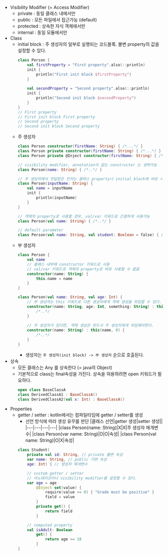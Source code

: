 - Visibility Modifier (= Access Modifier)
  - private : 동일 클래스 내에서만
  - public : 모든 파일에서 접근가능 (default)
  - protected : 상속한 자식 객체에서만
  - internal : 동일 모듈에서만
- Class
  - initial block : 주 생성자의 일부로 실행되는 코드블록. 불변 property의 값을 설정할 수 있다.
    ```kotlin
    class Person {
        val firstProperty = "First property".also(::println)
        init {
            println("First init block $firstProperty")
        }
        
        val secondProperty = "Second property".also(::println)
        init {
            println("Second init block $secondProperty")
        }
    }
    // First property
    // First init block First property
    // Second property
    // Second init block Second property
    ```
  - 주 생성자
    ```kotlin
    class Person constructor(firstName: String) { /*...*/ }
    class Person private constructor(firstName: String) { /*...*/ }
    class Person private @Inject constructor(firstName: String) { /*...*/ }

    // visibility modifier, annotation이 없는 constructor 는 생략가능
    class Person(name: String) { /*..*/ }

    // 주 생성자에서 전달받은 인자는 클래스 property나 initial block에 바로 사용 가능
    class Person(inputName: String) {
        val name = inputName
        init {
            println(inputName)
        }
    }

    // 객체의 property로 사용할 경우, val/var 키워드로 간결하게 사용가능
    class Person(val name: String) { /*..*/ }

    // default parameter
    class Person(val name: String, val student: Boolean = false) { /*..*/ }
    ```
  - 부 생성자
    ```kotlin
    class Person {
        val name
        // 클래스 내부에 constructor 키워드로 사용
        // val/var 키워드로 객체의 property로 바로 사용할 수 없음
        constructor(name: String) {
            this.name = name
        }
    }

    class Person(val name: String, val age: Int) {
        // 부 생성자는 this 키워드로 다른 생성자에게 객체 생성을 위임할 수 있다.
        constructor(name: String, age: Int, something: String) : this(name) { 
            /*..*/
        }
        
        // 주 생성자가 있다면, 객체 생성은 반드시 주 생성자에게 위임해야한다.
        constructor(name: String) : this(name, 0) {
            /*..*/
        }
    }
    ```
    - 생성자는 `주 생성자(init block) -> 부 생성자` 순으로 호출된다.
- 상속
  - 모든 클래스는 Any 를 상속한다 (= java의 Object)
  - 기본적으로 class는 final속성을 가진다. 상속을 혀용하려면 open 키워드가 필요하다.
    ```kotlin
    open class BaseClassA
    class DerivedClassA1 : BaseClassA()
    class DerivedClassA2(val x: Int) : BaseClassA()
    ```
- Properties
  - getter / setter : kotlin에서는 컴파일타임에 getter / setter를 생성
    - 선언 방식에 따라 생성 유무를 판단
      |클래스 선언|getter 생성|setter 생성||
      |---|---|---|---|
      |class Person(name: String)|X|X|주 생성자 매개변수|
      |class Person(var name: String)|O|O|속성|
      |class Person(val name: String)|O|X|속성|
    ```kotlin
    class Student(
        private val id: String, // private 불변 속성
        var name: String, // public 가변 속성
        age: Int) { // 생성자 매개변수

        // custom getter / setter
        // 어노테이션이나 visibility modifier를 설정할 수 있다.
        var age = age
            @Inject set(value) {
                require(value >= 0) { "Grade must be positive" }
                field = value
            }
            private get() {
                return field
            }

        // computed property
        val isAdult: Boolean
            get() {
                return age >= 18
            }
    }
    ```
